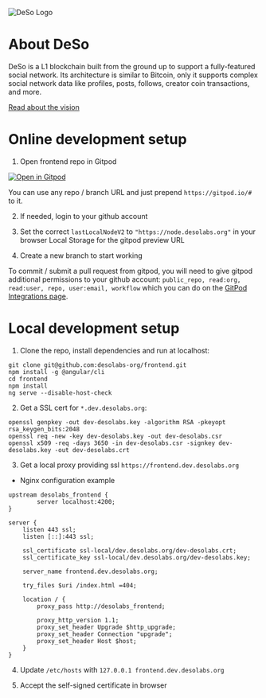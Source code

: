 ![DeSo Logo](src/assets/deso/camelcase_logo.svg)

# About DeSo

DeSo is a L1 blockchain built from the ground up to support a fully-featured
social network. Its architecture is similar to Bitcoin, only it supports complex
social network data like profiles, posts, follows, creator coin transactions, and
more.

[Read about the vision](https://docs.deso.org/#the-ultimate-vision)

# Online development setup

1. Open frontend repo in Gitpod

[![Open in Gitpod](https://gitpod.io/button/open-in-gitpod.svg)](https://gitpod.io/#https://github.com/desolabs-org/frontend)

You can use any repo / branch URL and just prepend `https://gitpod.io/#` to it.

2. If needed, login to your github account

3. Set the correct `lastLocalNodeV2` to `"https://node.desolabs.org"` in your browser Local Storage for the gitpod preview URL

4. Create a new branch to start working

To commit / submit a pull request from gitpod, you will need to give gitpod additional permissions to your github account: `public_repo, read:org, read:user, repo, user:email, workflow` which you can do on the [GitPod Integrations page](https://gitpod.io/integrations).

# Local development setup

1. Clone the repo, install dependencies and run at localhost:
```
git clone git@github.com:desolabs-org/frontend.git
npm install -g @angular/cli
cd frontend
npm install
ng serve --disable-host-check
```

2. Get a SSL cert for `*.dev.desolabs.org`:
```
openssl genpkey -out dev-desolabs.key -algorithm RSA -pkeyopt rsa_keygen_bits:2048
openssl req -new -key dev-desolabs.key -out dev-desolabs.csr
openssl x509 -req -days 3650 -in dev-desolabs.csr -signkey dev-desolabs.key -out dev-desolabs.crt
```

3. Get a local proxy providing ssl `https://frontend.dev.desolabs.org`
* Nginx configuration example
```
upstream desolabs_frontend {
        server localhost:4200;
}

server {
    listen 443 ssl;
    listen [::]:443 ssl;

    ssl_certificate ssl-local/dev.desolabs.org/dev-desolabs.crt;
    ssl_certificate_key ssl-local/dev.desolabs.org/dev-desolabs.key;

    server_name frontend.dev.desolabs.org;

    try_files $uri /index.html =404;

    location / {
        proxy_pass http://desolabs_frontend;
		
		proxy_http_version 1.1;
		proxy_set_header Upgrade $http_upgrade;
		proxy_set_header Connection "upgrade";
		proxy_set_header Host $host;
    }
}
```

4. Update `/etc/hosts` with `127.0.0.1 frontend.dev.desolabs.org`

5. Accept the self-signed certificate in browser